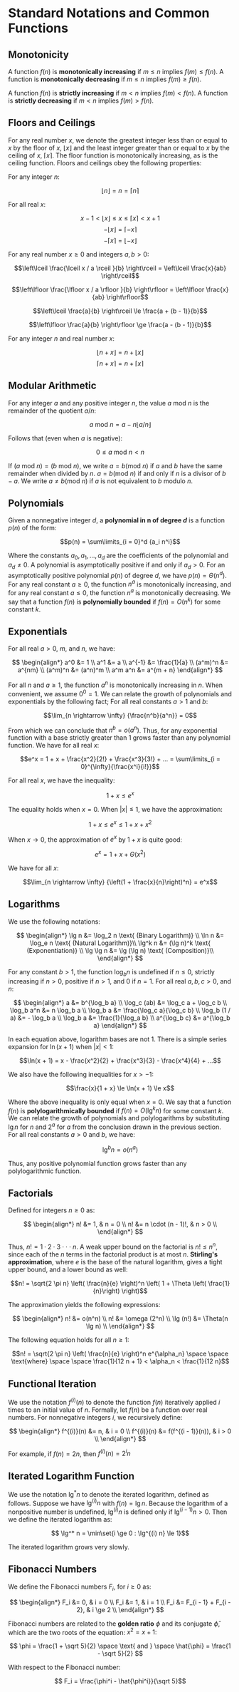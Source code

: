 # Standard Notations and Common Functions

## Monotonicity

A function $f(n)$ is **monotonically increasing** if $m \le n$ implies $f(m) \le f(n)$. A function is **monotonically decreasing** if $m \le n$ implies $f(m) \ge f(n)$.

A function $f(n)$ is **strictly increasing** if $m < n$ implies $f(m) < f(n)$. A function is **strictly decreasing** if $m < n$ implies $f(m) > f(n)$.

## Floors and Ceilings

For any real number $x$, we denote the greatest integer less than or equal to $x$ by the floor of $x$, $\lfloor x \rfloor$ and the least integer greater than or equal to $x$ by the ceiling of $x$, $\lceil x \rceil$. The floor function is monotonically increasing, as is the ceiling function. Floors and ceilings obey the following properties:

For any integer $n$:

$$\lfloor n \rfloor = n = \lceil n \rceil$$

For all real $x$:

$$x - 1 < \lfloor x \rfloor \le x \le \lceil x \rceil < x + 1$$
$$- \lfloor x \rfloor = \lceil -x \rceil$$
$$- \lceil x \rceil = \lfloor -x \rfloor$$

For any real number $x \ge 0$ and integers $a, b > 0$:

$$\left\lceil \frac{\lceil x / a \rceil }{b} \right\rceil = \left\lceil \frac{x}{ab} \right\rceil$$

$$\left\lfloor \frac{\lfloor x / a \rfloor }{b} \right\rfloor = \left\lfloor \frac{x}{ab} \right\rfloor$$

$$\left\lceil \frac{a}{b} \right\rceil \le \frac{a + (b - 1)}{b}$$

$$\left\lfloor \frac{a}{b} \right\rfloor \ge \frac{a - (b - 1)}{b}$$

For any integer $n$ and real number $x$:

$$\lfloor n + x \rfloor = n + \lfloor x \rfloor $$
$$\lceil n + x \rceil = n + \lceil x \rceil $$

## Modular Arithmetic

For any integer $a$ and any positive integer $n$, the value $a \text{ mod } n$ is the remainder of the quotient $a / n$:

$$ a \text{ mod } n = a - n \lfloor a / n \rfloor$$

Follows that (even when $a$ is negative):

$$ 0 \le a \text{ mod } n < n$$

If $(a \text{ mod } n) = (b \text{ mod } n)$, we write $a = b (\text{mod } n)$ if $a$ and $b$ have the same remainder when divided by $n$. $a = b (\text{mod } n)$ if and only if $n$ is a divisor of $b - a$. We write $a \ne b (\text{mod } n)$ if $a$ is not equivalent to $b$ modulo $n$.

## Polynomials

Given a nonnegative integer $d$, a **polynomial in n of degree $d$** is a function $p(n)$ of the form:

$$p(n) = \sum\limits_{i = 0}^d {a_i n^i}$$

Where the constants $a_0, a_1, ..., a_d$ are the coefficients of the polynomial and $a_d \ne 0$. A polynomial is asymptotically positive if and only if $a_d > 0$. For an asymptotically positive polynomial $p(n)$ of degree $d$, we have $p(n) = \Theta(n^d)$. For any real constant $a \ge 0$, the function $n^a$ is monotonically increasing, and for any real constant $a \le 0$, the function $n^a$ is monotonically decreasing. We say that a function $f(n)$ is **polynomially bounded** if $f(n) = O(n^k)$ for some constant $k$.

## Exponentials

For all real $a > 0$, $m$, and $n$, we have:

$$
\begin{align*}
a^0 &= 1 \\
a^1 &= a \\
a^{-1} &= \frac{1}{a} \\
(a^m)^n &= a^{nm} \\
(a^m)^n &= (a^n)^m \\
a^m a^n &= a^{m + n}
\end{align*}
$$

For all $n$ and $a \ge 1$, the function $a^n$ is monotonically increasing in $n$. When convenient, we assume $0^0 = 1$. We can relate the growth of polynomials and exponentials by the following fact; For all real constants $a > 1$ and $b$:

$$\lim_{n \rightarrow \infty} {\frac{n^b}{a^n}} = 0$$

From which we can conclude that $n^b = o(a^n)$. Thus, for any exponential function with a base strictly greater than $1$ grows faster than any polynomial function. We have for all real $x$:

$$e^x = 1 + x + \frac{x^2}{2!} + \frac{x^3}{3!} + ... = \sum\limits_{i = 0}^{\infty}{\frac{x^i}{i!}}$$

For all real $x$, we have the inequality:

$$1 + x \le e^x$$

The equality holds when $x = 0$. When $|x| \le 1$, we have the approximation:

$$1 + x \le e^x \le 1 + x + x^2$$

When $x \rightarrow 0$, the approximation of $e^x$ by $1 + x$ is quite good:

$$e^x = 1 + x + \Theta(x^2)$$

We have for all $x$:

$$\lim_{n \rightarrow \infty} {\left(1 + \frac{x}{n}\right)^n} = e^x$$

## Logarithms

We use the following notations:

$$
\begin{align*}
\lg n &= \log_2 n \text{ (Binary Logarithm)} \\
\ln n &= \log_e n \text{ (Natural Logarithm)}\\
\lg^k n &= (\lg n)^k \text{ (Exponentiation)} \\
\lg \lg n &= \lg (\lg n) \text{ (Composition)}\\
\end{align*}
$$

For any constant $b > 1$, the function $\log_b n$ is undefined if $n \le 0$, strictly increasing if $n > 0$, positive if $n > 1$, and $0$ if $n = 1$. For all real $a, b, c > 0$, and $n$:

$$
\begin{align*}
a &= b^{\log_b a} \\
\log_c (ab) &= \log_c a + \log_c b \\
\log_b a^n &= n \log_b a \\
\log_b a &= \frac{\log_c a}{\log_c b} \\
\log_b (1 / a) &= - \log_b a \\
\log_b a &= \frac{1}{\log_a b} \\
a^{\log_b c} &= a^{\log_b a}
\end{align*}
$$

In each equation above, logarithm bases are not $1$. There is a simple series expansion for $\ln(x + 1)$ when $|x| < 1$:

$$\ln(x + 1) = x - \frac{x^2}{2} + \frac{x^3}{3} - \frac{x^4}{4} + ...$$

We also have the following inequalities for $x > -1$:

$$\frac{x}{1 + x} \le \ln(x + 1) \le x$$

Where the above inequality is only equal when $x = 0$. We say that a function $f(n)$ is **polylogarithmically bounded** if $f(n) = O(\lg^k n)$ for some constant $k$. We can relate the growth of polynomials and polylogarithms by substituting $\lg n$ for $n$ and $2^a$ for $a$ from the conclusion drawn in the previous section. For all real constants $a > 0$ and $b$, we have:

$$\lg^b n = o(n^a)$$

Thus, any positive polynomial function grows faster than any polylogarithmic function.

## Factorials

Defined for integers $n \ge 0$ as:

$$
\begin{align*}
      n! &= 1, & n = 0 \\
      n! &= n \cdot (n - 1)!, & n > 0 \\
\end{align*}
$$

Thus, $n! = 1 \cdot 2 \cdot 3 \cdot \cdot \cdot n$. A weak upper bound on the factorial is $n! \le n^n$, since each of the $n$ terms in the factorial product is at most $n$. **Stirling's approximation**, where $e$ is the base of the natural logarithm, gives a tight upper bound, and a lower bound as well:

$$n! = \sqrt{2 \pi n} \left( \frac{n}{e} \right)^n \left( 1 + \Theta \left( \frac{1}{n}\right) \right)$$

The approximation yields the following expressions:

$$
\begin{align*}
n! &= o(n^n) \\
n! &= \omega (2^n) \\
\lg (n!) &= \Theta(n \lg n) \\
\end{align*}
$$

The following equation holds for all $n \ge 1$:

$$n! = \sqrt{2 \pi n} \left( \frac{n}{e} \right)^n e^{\alpha_n} \space \space \text{where} \space \space \frac{1}{12 n + 1} < \alpha_n < \frac{1}{12 n}$$

## Functional Iteration

We use the notation $f^{(i)}(n)$ to denote the function $f(n)$ iteratively applied $i$ times to an initial value of $n$. Formally, let $f(n)$ be a function over real numbers. For nonnegative integers $i$, we recursively define:

$$
\begin{align*}
      f^{(i)}(n) &= n, & i = 0 \\
      f^{(i)}(n) &= f(f^{(i - 1)}(n)), & i > 0 \\
\end{align*}
$$

For example, if $f(n) = 2 n$, then $f^{(i)}(n) = 2^i n$

## Iterated Logarithm Function

We use the notation $\lg^* n$ to denote the iterated logarithm, defined as follows. Suppose we have $\lg^{(i)} n$ with $f(n) = \lg n$. Because the logarithm of a nonpositive number is undefined, $\lg^{(i)} n$ is defined only if $\lg^{(i - 1)} n > 0$. Then we define the iterated logarithm as:

$$ \lg^* n = \min\set{i \ge 0 : \lg^{(i) n} \le 1}$$

The iterated logarithm grows very slowly.

## Fibonacci Numbers

We define the Fibonacci numbers $F_i$, for $i \ge 0$ as:

$$
\begin{align*}
      F_i &= 0, & i = 0 \\
      F_i &= 1, & i = 1 \\
      F_i &= F_{i - 1} + F_{i - 2}, & i \ge 2 \\
\end{align*}
$$

Fibonacci numbers are related to the **golden ratio** $\phi$ and its conjugate $\hat{\phi}$, which are the two roots of the equation: $x^2 = x + 1$:

$$ \phi = \frac{1 + \sqrt 5}{2} \space \text{ and } \space \hat{\phi} = \frac{1 - \sqrt 5}{2} $$

With respect to the Fibonacci number:

$$ F_i = \frac{\phi^i - \hat{\phi^i}}{\sqrt 5}$$
